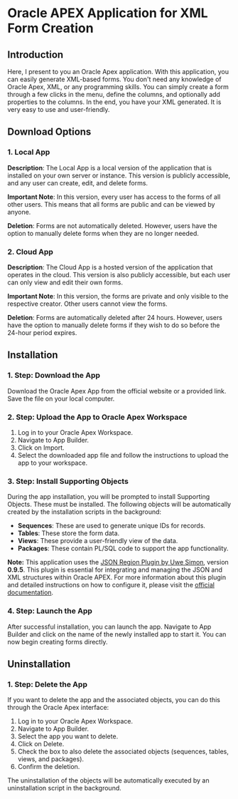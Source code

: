 <h1>Oracle APEX Application for XML Form Creation</h1>

<h2>Introduction</h2>

<p>Here, I present to you an Oracle Apex application. With this application, you can easily generate XML-based forms. You don't need any knowledge of Oracle Apex, XML, or any programming skills. You can simply create a form through a few clicks in the menu, define the columns, and optionally add properties to the columns. In the end, you have your XML generated. It is very easy to use and user-friendly.</p>

<h2>Download Options</h2>

<h3>1. Local App</h3>

<p><strong>Description</strong>: The Local App is a local version of the application that is installed on your own server or instance. This version is publicly accessible, and any user can create, edit, and delete forms.</p>

<p><strong>Important Note</strong>: In this version, every user has access to the forms of all other users. This means that all forms are public and can be viewed by anyone.</p>

<p><strong>Deletion</strong>: Forms are not automatically deleted. However, users have the option to manually delete forms when they are no longer needed.</p>

<h3>2. Cloud App</h3>

<p><strong>Description</strong>: The Cloud App is a hosted version of the application that operates in the cloud. This version is also publicly accessible, but each user can only view and edit their own forms.</p>

<p><strong>Important Note</strong>: In this version, the forms are private and only visible to the respective creator. Other users cannot view the forms.</p>

<p><strong>Deletion</strong>: Forms are automatically deleted after 24 hours. However, users have the option to manually delete forms if they wish to do so before the 24-hour period expires.</p>

<h2>Installation</h2>

<h3>1. Step: Download the App</h3>

<p>Download the Oracle Apex App from the official website or a provided link. Save the file on your local computer.</p>

<h3>2. Step: Upload the App to Oracle Apex Workspace</h3>

<ol>
<li>Log in to your Oracle Apex Workspace.</li>
<li>Navigate to App Builder.</li>
<li>Click on Import.</li>
<li>Select the downloaded app file and follow the instructions to upload the app to your workspace.</li>
</ol>

<h3>3. Step: Install Supporting Objects</h3>

<p>During the app installation, you will be prompted to install Supporting Objects. These must be installed. The following objects will be automatically created by the installation scripts in the background:</p>

<ul>
<li><strong>Sequences</strong>: These are used to generate unique IDs for records.</li>
<li><strong>Tables</strong>: These store the form data.</li>
<li><strong>Views</strong>: These provide a user-friendly view of the data.</li>
<li><strong>Packages</strong>: These contain PL/SQL code to support the app functionality.</li>
</ul>

<p><strong>Note:</strong> This application uses the <a href="https://github.com/simonuwe/oracle-apex-json-region" target="_blank">JSON Region Plugin by Uwe Simon</a>, version <strong>0.9.5</strong>. This plugin is essential for integrating and managing the JSON and XML structures within Oracle APEX. For more information about this plugin and detailed instructions on how to configure it, please visit the <a href="https://github.com/simonuwe/oracle-apex-json-region" target="_blank">official documentation</a>.</p>

<h3>4. Step: Launch the App</h3>

<p>After successful installation, you can launch the app. Navigate to App Builder and click on the name of the newly installed app to start it. You can now begin creating forms directly.</p>

<h2>Uninstallation</h2>

<h3>1. Step: Delete the App</h3>

<p>If you want to delete the app and the associated objects, you can do this through the Oracle Apex interface:</p>

<ol>
<li>Log in to your Oracle Apex Workspace.</li>
<li>Navigate to App Builder.</li>
<li>Select the app you want to delete.</li>
<li>Click on Delete.</li>
<li>Check the box to also delete the associated objects (sequences, tables, views, and packages).</li>
<li>Confirm the deletion.</li>
</ol>

<p>The uninstallation of the objects will be automatically executed by an uninstallation script in the background.</p>
